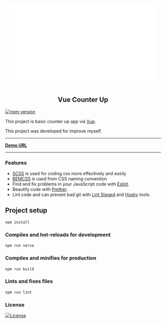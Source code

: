 
<p  align="center">
<img src="vue-counter-up.gif" alt="Vue Counter Up">

</p>

<h2  align="center">Vue Counter Up</h2>

[![npm version](https://badge.fury.io/js/vue.svg)](https://badge.fury.io/js/vue)   

  This project is basic counter up app via [Vue](https://github.com/vuejs/vue).

  This project was developed for improve myself. 

---  
  
[**Demo URL**](http://yasinatesim.vue-counter-up.surge.sh)  
  
---  

### Features

- [SCSS](https://sass-lang.com/guide) is used for coding css more effectively and easily
- [BEMCSS](http://getbem.com/introduction/) is used from CSS naming convention
- Find and fix problems in your JavaScript code with [Eslint](https://eslint.org/).
- Beautify code with [Prettier](https://prettier.io/).
- Lint code and can prevent bad git with [Lint Staged](https://www.npmjs.com/package/lint-staged) and [Husky](https://www.npmjs.com/package/husky) tools.

## Project setup
```
npm install
```

### Compiles and hot-reloads for development
```
npm run serve
```

### Compiles and minifies for production
```
npm run build
```

### Lints and fixes files
```
npm run lint
```

### License  
  
[![License](http://img.shields.io/:license-mit-green.svg)](http://badges.mit-license.org)

